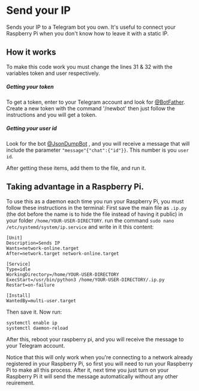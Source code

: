 # Send your IP

Sends your IP to a Telegram bot you own.
It's useful to connect your Raspberry Pi when you don't know how to leave it with a static IP.

## How it works

To make this code work you must change the lines 31 & 32 with the variables token and user respectively. 

##### Getting your token

To get a token, enter to your Telegram account and look for [@BotFather](https://t.me/BotFather). Create a new token with the 
command '/newbot' then just follow the instructions and you will get a token.

##### Getting your user id

Look for the bot [@JsonDumpBot](https://t.me/JsonDumpBot) , and you will receive a message that will include the
parameter `"message"{"chat":{"id"}}`. This number is you `user id`.

After getting these items, add them to the file, and run it.

## Taking advantage in a Raspberry Pi.

To use this as a daemon each time you run your Raspberry Pi, you must follow these instructions in the terminal: First save the main file as `.ip.py` (the dot before the name is to hide the file instead of having it public) in your folder `/home/YOUR-USER-DIRECTORY`. run the command `sudo nano /etc/systemd/system/ip.service` and write in it this content:

```
[Unit]
Description=Sends IP
Wants=network-online.target
After=network.target network-online.target

[Service]
Type=idle
WorkingDirectory=/home/YOUR-USER-DIRECTORY
ExecStart=/usr/bin/python3 /home/YOUR-USER-DIRECTORY/.ip.py
Restart=on-failure

[Install]
WantedBy=multi-user.target

```

Then save it. Now run:

```
systemctl enable ip
systemctl daemon-reload
```

After this, reboot your raspberry pi, and you will receive the message to your Telegram account.

Notice that this will only work when you're connecting to a network already registered in your Raspberry Pi, so first you will need to run your Raspberry Pi to make all this process. After it, next time you just turn on your Raspberry Pi it will send the message automatically without any other reuirement.
